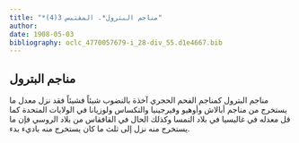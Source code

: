 ```yaml
---
title: "*مناجم البترول*. المقتبس 3(4)"
author: 
date: 1908-05-03
bibliography: oclc_4770057679-i_28-div_55.d1e4667.bib
---
```




##  مناجم البترول 


 مناجم البترول كمناجم الفحم الحجري آخذة بالنضوب شيئاً فشيئاً فقد نزل معدل ما يستخرج من مناجم أبالاش وأوهيو وفيرجينيا والتكساس ولوزيانا في الولايات المتحدة كما قل معدله في غاليسيا في بلاد النمسا وكذلك الحال في القافقاس من بلاد الروسي فإن ما يستخرج منه نزل إلى  ثلث  ما كان يستخرج منه باديء بدء. 
